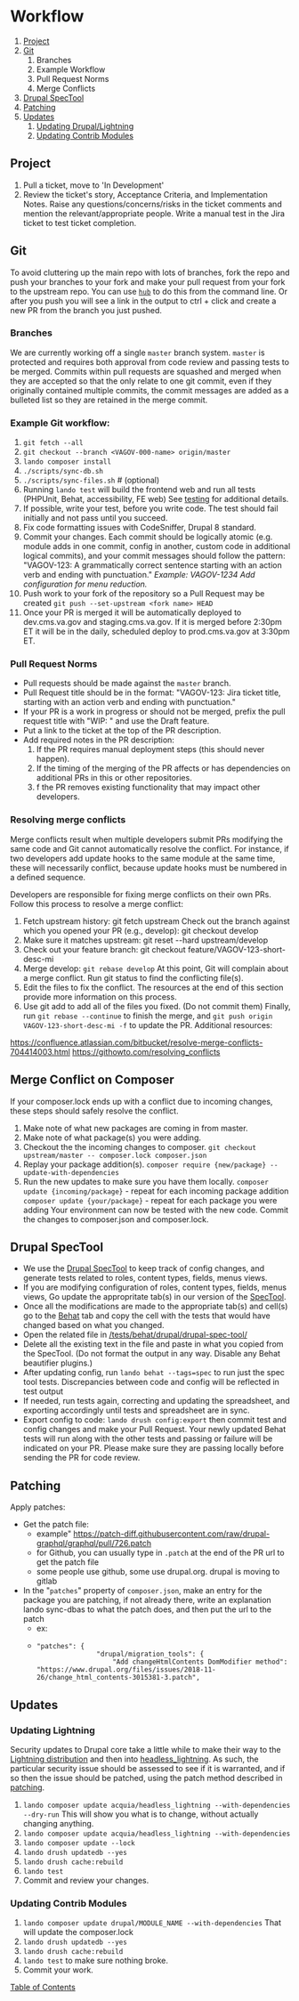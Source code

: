# Workflow
1. [Project](#project)
1. [Git](#git)
    1. Branches
    1. Example Workflow
    1. Pull Request Norms
    1. Merge Conflicts
1. [Drupal SpecTool](#drupal-spectool)
1. [Patching](#patching)
1. [Updates](#updates)
    1. [Updating Drupal/Lightning](#updating-lightning)
    1. [Updating Contrib Modules](#updating-contrib-modules)

## Project
1. Pull a ticket, move to 'In Development'
1. Review the ticket's story, Acceptance Criteria, and Implementation Notes. Raise any questions/concerns/risks in the ticket comments and mention the relevant/appropriate people.
Write a manual test in the Jira ticket to test ticket completion.

## Git
To avoid cluttering up the main repo with lots of branches, fork the repo and push your branches to your fork and make your pull request from your fork to the upstream repo. You can use [`hub`](https://github.com/github/hub) to do this from the command line. Or after you push you will see a link in the output to ctrl + click and create a new PR from the branch you just pushed. 

### Branches
 We are currently working off a single `master` branch system. `master` is protected and requires both approval from code review and passing tests to be merged. Commits within pull requests are squashed and merged when they are accepted so that the only relate to one git commit, even if they originally contained multiple commits, the commit messages are added as a bulleted list so they are retained in the merge commit.

### Example Git workflow:

1. `git fetch --all`
1. `git checkout --branch <VAGOV-000-name> origin/master`
1. `lando composer install`
1. `./scripts/sync-db.sh`
1. `./scripts/sync-files.sh` # (optional)
1. Running `lando test` will build the frontend web and run all tests (PHPUnit, Behat, accessibility, FE web) See [testing](testing.md) for additional details.
1. If possible, write your test, before you write code.  The test should fail initially and not pass until you succeed.
1. Fix code formatting issues with CodeSniffer, Drupal 8 standard.
1. Commit your changes. Each commit should be logically atomic (e.g. module adds in one commit, config in another, custom code in additional logical commits), and your commit messages should follow the pattern: "VAGOV-123: A grammatically correct sentence starting with an action verb and ending with punctuation."
_Example: VAGOV-1234 Add configuration for menu reduction._
1. Push work to your fork of the repository so a Pull Request may be created
`git push --set-upstream <fork name> HEAD`
1. Once your PR is merged it will be automatically deployed to dev.cms.va.gov and staging.cms.va.gov. If it is merged before 2:30pm ET it will be in the daily, scheduled deploy to prod.cms.va.gov at 3:30pm ET.

### Pull Request Norms
* Pull requests should be made against the `master` branch.
* Pull Request title should be in the format: "VAGOV-123: Jira ticket title, starting with an action verb and ending with punctuation."
* If your PR is a work in progress or should not be merged, prefix the pull request title with "WIP: " and use the Draft feature.
* Put a link to the ticket at the top of the PR description.
* Add required notes in the PR description:
  1. If the PR requires manual deployment steps (this should never happen).
  1. If the timing of the merging of the PR affects or has dependencies on additional PRs in this or other repositories.
  1. f the PR removes existing functionality that may impact other developers.


### Resolving merge conflicts
Merge conflicts result when multiple developers submit PRs modifying the same code and Git cannot automatically resolve the conflict. For instance, if two developers add update hooks to the same module at the same time, these will necessarily conflict, because update hooks must be numbered in a defined sequence.

Developers are responsible for fixing merge conflicts on their own PRs. Follow this process to resolve a merge conflict:

1.  Fetch upstream history: git fetch upstream
Check out the branch against which you opened your PR (e.g., develop): git checkout develop
1.  Make sure it matches upstream: git reset --hard upstream/develop
1.  Check out your feature branch: git checkout feature/VAGOV-123-short-desc-mi
1.  Merge develop: `git rebase develop`
At this point, Git will complain about a merge conflict. Run git status to find the conflicting file(s).
1.  Edit the files to fix the conflict. The resources at the end of this section provide more information on this process.
1.  Use git add to add all of the files you fixed. (Do not commit them)
Finally, run `git rebase --continue` to finish the merge, and `git push origin VAGOV-123-short-desc-mi -f` to update the PR.
Additional resources:

https://confluence.atlassian.com/bitbucket/resolve-merge-conflicts-704414003.html
https://githowto.com/resolving_conflicts


## Merge Conflict on Composer
If your composer.lock ends up with a conflict due to incoming changes, these steps should safely resolve the conflict.
  1.  Make note of what new packages are coming in from master.
  1.  Make note of what package(s) you were adding.
  1.  Checkout the the incoming changes to composer.
  `git checkout upstream/master -- composer.lock composer.json`
  1.  Replay your package addition(s).
  `composer require {new/package} --update-with-dependencies`
  1.  Run the new updates to make sure you have them locally.
  `composer update {incoming/package}`  - repeat for each incoming package addition
  `composer update {your/package}`  - repeat for each package you were adding
  Your environment can now be tested with the new code.
  Commit the changes to composer.json and composer.lock.


## Drupal SpecTool

* We use the [Drupal SpecTool](https://github.com/acquia/drupal-spec-tool) to keep track of config changes, and generate tests related to roles, content types, fields, menus views.
* If you are modifying configuration of roles, content types, fields, menus views, Go update the appropritate tab(s) in our version of the [SpecTool](https://docs.google.com/spreadsheets/d/1vL8rqLqcEVfESnJJK_GWQ7nf3BPe4SSevYYblisBTOI/edit?usp=sharing).
* Once all the modifications are made to the appropriate tab(s) and cell(s) go to the [Behat](https://docs.google.com/spreadsheets/d/1vL8rqLqcEVfESnJJK_GWQ7nf3BPe4SSevYYblisBTOI/edit#gid=624373408) tab and copy the cell with the tests that would have changed based on what you changed.
* Open the related file in [/tests/behat/drupal/drupal-spec-tool/](../tests/behat/drupal/drupal-spec-too/)
* Delete all the existing text in the file and paste in what you copied from the SpecTool.  (Do not format the output in any way. Disable any Behat beautifier plugins.)
* After updating config, run `lando behat --tags=spec` to run just the spec tool tests. Discrepancies between code and config will be reflected in test output
* If needed, run tests again, correcting and updating the spreadsheet, and exporting accordingly until tests and spreadsheet are in sync.
* Export config to code: `lando drush config:export` then commit test and config changes and make your Pull Request.   Your newly updated Behat tests will run along with the other tests and passing or failure will be indicated on your PR.   Please make sure they are passing locally before sending the PR for code review.


## Patching

Apply patches:
* Get the patch file:
  * example" https://patch-diff.githubusercontent.com/raw/drupal-graphql/graphql/pull/726.patch
  * for Github, you can usually type in `.patch` at the end of the PR url to get the patch file
  * some people use github, some use drupal.org. drupal is moving to gitlab
* In the "`patches`" property of `composer.json`, make an entry for the package you are patching, if not already there, write an explanation lando sync-dbas to what the patch does, and then put the url to the patch
  * ex:
  * ```
    "patches": {
                   "drupal/migration_tools": {
                       "Add changeHtmlContents DomModifier method": "https://www.drupal.org/files/issues/2018-11-26/change_html_contents-3015381-3.patch",
    ```

## Updates
### Updating Lightning

Security updates to Drupal core take a little while to make their way to the [Lightning distribution](https://www.drupal.org/project/lightning) and then into [headless_lightning](https://github.com/acquia/headless_lightning).  As such, the particular security issue should be assessed to see if it is warranted, and if so then the issue should be patched, using the patch method described in [patching](#patching).

1. ```lando composer update acquia/headless_lightning --with-dependencies --dry-run```
This will show you what is to change, without actually changing anything.
2. ```lando composer update acquia/headless_lightning --with-dependencies```
3. ```lando composer update --lock```
4. ```lando drush updatedb --yes```
5. ```lando drush cache:rebuild```
6. ```lando test```
7. Commit and review your changes.

### Updating Contrib Modules
1. ```lando composer update drupal/MODULE_NAME --with-dependencies```  That will update the composer.lock
2. ```lando drush updatedb --yes```
3. ```lando drush cache:rebuild```
4.  ```lando test``` to make sure nothing broke.
5. Commit your work.

[Table of Contents](../README.md)
